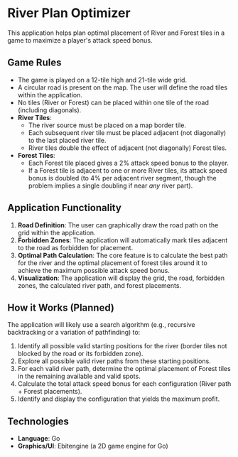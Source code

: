 # River Plan Optimizer

This application helps plan optimal placement of River and Forest tiles in a game to maximize a player's attack speed bonus.

## Game Rules

- The game is played on a 12-tile high and 21-tile wide grid.
- A circular road is present on the map. The user will define the road tiles within the application.
- No tiles (River or Forest) can be placed within one tile of the road (including diagonals).
- **River Tiles**:
    - The river source must be placed on a map border tile.
    - Each subsequent river tile must be placed adjacent (not diagonally) to the last placed river tile.
    - River tiles double the effect of adjacent (not diagonally) Forest tiles.
- **Forest Tiles**:
    - Each Forest tile placed gives a 2% attack speed bonus to the player.
    - If a Forest tile is adjacent to one or more River tiles, its attack speed bonus is doubled (to 4% per adjacent river segment, though the problem implies a single doubling if near *any* river part).

## Application Functionality

1.  **Road Definition**: The user can graphically draw the road path on the grid within the application.
2.  **Forbidden Zones**: The application will automatically mark tiles adjacent to the road as forbidden for placement.
3.  **Optimal Path Calculation**: The core feature is to calculate the best path for the river and the optimal placement of forest tiles around it to achieve the maximum possible attack speed bonus.
4.  **Visualization**: The application will display the grid, the road, forbidden zones, the calculated river path, and forest placements.

## How it Works (Planned)

The application will likely use a search algorithm (e.g., recursive backtracking or a variation of pathfinding) to:
1.  Identify all possible valid starting positions for the river (border tiles not blocked by the road or its forbidden zone).
2.  Explore all possible valid river paths from these starting positions.
3.  For each valid river path, determine the optimal placement of Forest tiles in the remaining available and valid spots.
4.  Calculate the total attack speed bonus for each configuration (River path + Forest placements).
5.  Identify and display the configuration that yields the maximum profit.

## Technologies

-   **Language**: Go
-   **Graphics/UI**: Ebitengine (a 2D game engine for Go) 